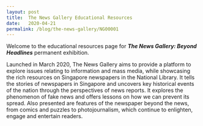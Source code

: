 ```yaml
---
layout: post
title:  The News Gallery Educational Resources
date:   2020-04-21
permalink: /blog/the-news-gallery/NG00001
---
```


Welcome to the educational resources page for ***The News Gallery: Beyond Headlines*** permanent exhibition. 

Launched in March 2020, The News Gallery aims to provide a platform to explore issues relating to information and mass media, while showcasing the rich resources on Singapore newspapers in the National Library. It tells the stories of newspapers in Singapore and uncovers key historical events of the nation through the perspectives of news reports. It explores the phenomenon of fake news and offers lessons on how we can prevent its spread. Also presented are features of the newspaper beyond the news, from comics and puzzles to photojournalism, which continue to enlighten, engage and entertain readers. 

